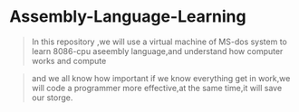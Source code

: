 # Assembly-Language-Learning

>In this repository ,we will use a virtual machine of MS-dos system to learn 8086-cpu aseembly language,and understand how computer works and compute

>and we all know how important if we know everything get in work,we will code a programmer more effective,at the same time,it will save our storge.
